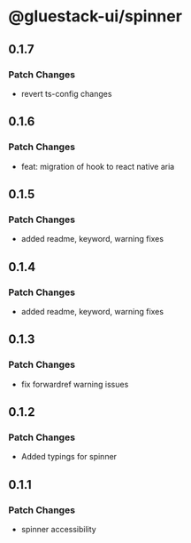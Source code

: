 # @gluestack-ui/spinner

## 0.1.7

### Patch Changes

- revert ts-config changes

## 0.1.6

### Patch Changes

- feat: migration of hook to react native aria

## 0.1.5

### Patch Changes

- added readme, keyword, warning fixes

## 0.1.4

### Patch Changes

- added readme, keyword, warning fixes

## 0.1.3

### Patch Changes

- fix forwardref warning issues

## 0.1.2

### Patch Changes

- Added typings for spinner

## 0.1.1

### Patch Changes

- spinner accessibility
